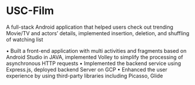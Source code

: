 # USC-Film
A full-stack Android application that helped users check out trending Movie/TV and actors’ details, implemented insertion, deletion, and shuffling of watching list

• Built a front-end application with multi activities and fragments based on Android Studio in JAVA, implemented Volley to simplify the processing of asynchronous HTTP requests
• Implemented the backend service using Express.js, deployed backend Server on GCP
• Enhanced the user experience by using third-party libraries including Picasso, Glide
